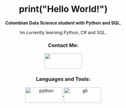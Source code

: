 <h1 align="center">print("Hello World!")</h1> 
<p align="center">
  <b>Colombian Data Science student with Python and SQL.</b></p>
<p align="center"> Im currently learning Python, C# and SQL. </p>
<h3 align="center"> Contact Me:</h3>
<p align="center">
<a href="https://www.linkedin.com/in/sebasti%C3%A1n-mej%C3%ADa-6a091a28a/" target="_blank">
<img align="center" src="https://img.shields.io/badge/LinkedIn-0077B5?style=for-the-badge&logo=linkedin&logoColor=white" alt="" height="50" width="120" /></a>
</p>



<h3 align="center">Languages and Tools:</h3>
<p align="center">
<a href="https://www.python.org" target="_blank" rel="noreferrer">
<img align="center" src="https://img.shields.io/badge/Python-FFD43B?style=for-the-badge&logo=python&logoColor=blue" alt="python" height="50" width="120"/> </a>
<a href="https://git-scm.com/" target="_blank" rel="noreferrer">
<img align="center" src="https://img.shields.io/badge/GIT-E44C30?style=for-the-badge&logo=git&logoColor=white" alt="git" height="50" width="120"/> </a> </p>
</p>
